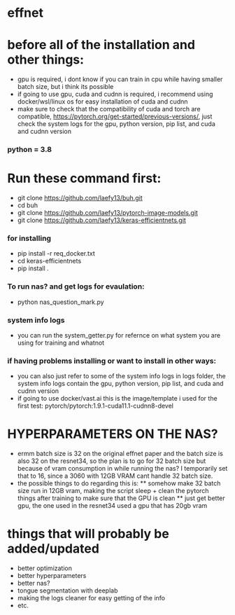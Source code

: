 # effnet
# before all of the installation and other things:
* gpu is required, i dont know if you can train in cpu while having smaller batch size, but i think its possible
* if going to use gpu, cuda and cudnn is required, i recommend using docker/wsl/linux os for easy installation of cuda and cudnn
* make sure to check that the compatibility of cuda and torch are compatible, https://pytorch.org/get-started/previous-versions/, just check the system logs for the gpu, python version, pip list, and cuda and cudnn version
### python = 3.8
# Run these command first:
* git clone https://github.com/laefy13/buh.git
* cd buh 
* git clone https://github.com/laefy13/pytorch-image-models.git
* git clone https://github.com/laefy13/keras-efficientnets.git
### for installing 
* pip install -r req_docker.txt
* cd keras-efficientnets
* pip install .
### To run nas? and get logs for evaulation:
* python nas_question_mark.py
### system info logs
* you can run the system_getter.py for refernce on what system you are using for training and whatnot
### if having problems installing or want to install in other ways:
* you can also just refer to some of the system info logs in logs folder, the system info logs contain the gpu, python version, pip list, and cuda and cudnn version
* if going to use docker/vast.ai this is the image/template i used for the first test: pytorch/pytorch:1.9.1-cuda11.1-cudnn8-devel
# HYPERPARAMETERS ON THE NAS?
* ermm batch size is 32 on the original effnet paper and the batch size is also 32 on the resnet34, so the plan is to go for 32 batch size but because of vram consumption in while running the nas? I temporarily set that to 16, since a 3060 with 12GB VRAM cant handle 32 batch size.
* the possible things to do regarding this is:
  ** somehow make 32 batch size run in 12GB vram, making the script sleep + clean the pytorch things after training to make sure that the GPU is clean
  ** just get better gpu, the one used in the resnet34 used a gpu that has 20gb vram
# things that will probably be added/updated
* better optimization 
* better hyperparameters
* better nas?
* tongue segmentation with deeplab
* making the logs cleaner for easy getting of the info
* etc.
